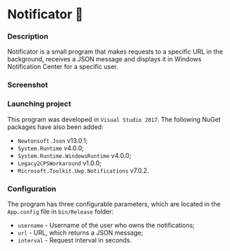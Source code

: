 # Notificator :bell:

### Description
Notificator is a small program that makes requests to a specific URL in the background, receives a JSON message and displays it in Windows Notification Center for a specific user.

### Screenshot


### Launching project
This program was developed in `Visual Studio 2017`. The following NuGet packages have also been added:
 - `Newtonsoft.Json` v13.0.1;
 - `System.Runtime` v4.0.0;
 - `System.Runtime.WindowsRuntime` v4.0.0;
 - `Legacy2CPSWorkaround` v1.0.0;
 - `Microsoft.Toolkit.Uwp.Notifications` v7.0.2.

### Configuration
The program has three configurable parameters, which are located in the `App.config` file in `bin/Release` folder:
 - `username` - Username of the user who owns the notifications;
 - `url` - URL, which returns a JSON message;
 - `interval` - Request interval in seconds.
 